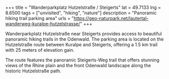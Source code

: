 +++
title = "Wanderparkplatz Hutzelstraße / Steigerts"
lat = 49.7133
lng = 8.6500
tags = ["unvisited", "hiking", "nature"]
description = "Panoramic hiking trail parking area"
urls = "https://geo-naturpark.net/lautertal-wanderweg-kuralpe-hutzelstrasse/"
+++

Wanderparkplatz Hutzelstraße near Steigerts provides access to beautiful panoramic hiking trails in the Odenwald. The parking area is located on the Hutzelstraße route between Kuralpe and Steigerts, offering a 1.5 km trail with 25 meters of elevation gain.

The route features the panoramic Steigerts-Weg trail that offers stunning views of the Rhine plain and the front Odenwald landscape along the historic Hutzelstraße path.
